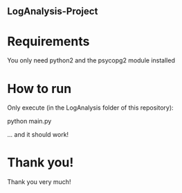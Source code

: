 ## LogAnalysis-Project
# Requirements
You only need python2 and the psycopg2 module installed

# How to run
Only execute (in the LogAnalysis folder of this repository):

python main.py

... and it should work!

# Thank you!
Thank you very much!